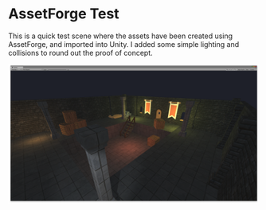 # AssetForge Test

This is a quick test scene where the assets have been created using AssetForge, and imported into Unity. I added some simple lighting and collisions to round out the proof of concept.


![Screenshot](screenshot.png)